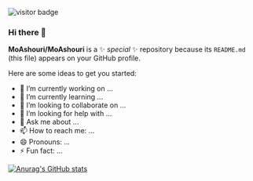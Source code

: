 ![visitor badge](https://visitor-badge.laobi.icu/badge?page_id=MoAshouri.MoAshouri&left_text=Page%20Visitors)

### Hi there 👋


**MoAshouri/MoAshouri** is a ✨ _special_ ✨ repository because its `README.md` (this file) appears on your GitHub profile.

Here are some ideas to get you started:

- 🔭 I’m currently working on ...
- 🌱 I’m currently learning ...
- 👯 I’m looking to collaborate on ...
- 🤔 I’m looking for help with ...
- 💬 Ask me about ...
- 📫 How to reach me: ...
- 😄 Pronouns: ...
- ⚡ Fun fact: ...


[![Anurag's GitHub stats](https://github-readme-stats.vercel.app/api?username=MoAshouri&show=reviews&show_icons=true&theme=shadow_blue&title_color=02a0a6)](https://github.com/anuraghazra/github-readme-stats)
